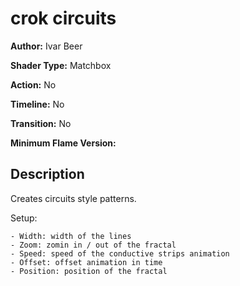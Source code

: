 # crok circuits

**Author:** Ivar Beer

**Shader Type:** Matchbox

**Action:** No

**Timeline:** No

**Transition:** No

**Minimum Flame Version:** 


## Description
Creates circuits style patterns.

Setup:

    - Width: width of the lines
    - Zoom: zomin in / out of the fractal
    - Speed: speed of the conductive strips animation
    - Offset: offset animation in time
    - Position: position of the fractal

